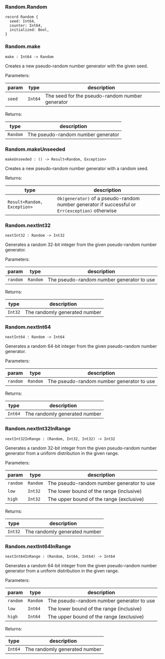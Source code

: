 ### Random.**Random**

```grain
record Random {
  seed: Int64,
  counter: Int64,
  initialized: Bool,
}
```

### Random.**make**

```grain
make : Int64 -> Random
```

Creates a new pseudo-random number generator with the given seed.

Parameters:

|param|type|description|
|-----|----|-----------|
|`seed`|`Int64`|The seed for the pseudo-random number generator|

Returns:

|type|description|
|----|-----------|
|`Random`|The pseudo-random number generator|

### Random.**makeUnseeded**

```grain
makeUnseeded : () -> Result<Random, Exception>
```

Creates a new pseudo-random number generator with a random seed.

Returns:

|type|description|
|----|-----------|
|`Result<Random, Exception>`|`Ok(generator)` of a pseudo-random number generator if successful or `Err(exception)` otherwise|

### Random.**nextInt32**

```grain
nextInt32 : Random -> Int32
```

Generates a random 32-bit integer from the given pseudo-random number generator.

Parameters:

|param|type|description|
|-----|----|-----------|
|`random`|`Random`|The pseudo-random number generator to use|

Returns:

|type|description|
|----|-----------|
|`Int32`|The randomly generated number|

### Random.**nextInt64**

```grain
nextInt64 : Random -> Int64
```

Generates a random 64-bit integer from the given pseudo-random number generator.

Parameters:

|param|type|description|
|-----|----|-----------|
|`random`|`Random`|The pseudo-random number generator to use|

Returns:

|type|description|
|----|-----------|
|`Int64`|The randomly generated number|

### Random.**nextInt32InRange**

```grain
nextInt32InRange : (Random, Int32, Int32) -> Int32
```

Generates a random 32-bit integer from the given pseudo-random number generator
from a uniform distribution in the given range.

Parameters:

|param|type|description|
|-----|----|-----------|
|`random`|`Random`|The pseudo-random number generator to use|
|`low`|`Int32`|The lower bound of the range (inclusive)|
|`high`|`Int32`|The upper bound of the range (exclusive)|

Returns:

|type|description|
|----|-----------|
|`Int32`|The randomly generated number|

### Random.**nextInt64InRange**

```grain
nextInt64InRange : (Random, Int64, Int64) -> Int64
```

Generates a random 64-bit integer from the given pseudo-random number generator
from a uniform distribution in the given range.

Parameters:

|param|type|description|
|-----|----|-----------|
|`random`|`Random`|The pseudo-random number generator to use|
|`low`|`Int64`|The lower bound of the range (inclusive)|
|`high`|`Int64`|The upper bound of the range (exclusive)|

Returns:

|type|description|
|----|-----------|
|`Int64`|The randomly generated number|

